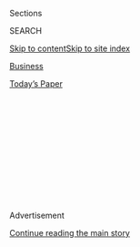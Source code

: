 <div id="app">

<div>

<div>

<div>

<div class="NYTAppHideMasthead css-1q2w90k e1suatyy0">

<div class="section css-ui9rw0 e1suatyy2">

<div class="css-eph4ug er09x8g0">

<div class="css-6n7j50">

</div>

<span class="css-1dv1kvn">Sections</span>

<div class="css-10488qs">

<span class="css-1dv1kvn">SEARCH</span>

</div>

[Skip to content](#site-content)[Skip to site
index](#site-index)

</div>

<div id="masthead-section-label" class="css-1wr3we4 eaxe0e00">

[Business](https://www.nytimes3xbfgragh.onion/section/business)

</div>

<div class="css-10698na e1huz5gh0">

</div>

</div>

<div id="masthead-bar-one" class="section hasLinks css-15hmgas e1csuq9d3">

<div class="css-uqyvli e1csuq9d0">

</div>

<div class="css-1uqjmks e1csuq9d1">

</div>

<div class="css-9e9ivx">

[](https://myaccount.nytimes3xbfgragh.onion/auth/login?response_type=cookie&client_id=vi)

</div>

<div class="css-1bvtpon e1csuq9d2">

[Today’s
Paper](https://www.nytimes3xbfgragh.onion/section/todayspaper)

</div>

</div>

</div>

</div>

<div data-aria-hidden="false">

<div id="site-content" data-role="main">

<div>

<div class="css-1aor85t" style="opacity:0.000000001;z-index:-1;visibility:hidden">

<div class="css-1hqnpie">

<div class="css-epjblv">

<span class="css-17xtcya">[Business](/section/business)</span><span class="css-x15j1o">|</span><span class="css-fwqvlz">Delta
Buys Refinery to Get Control of Fuel
Costs</span>

</div>

<div class="css-k008qs">

<div class="css-1iwv8en">

<span class="css-18z7m18"></span>

<div>

</div>

</div>

<span class="css-1n6z4y"></span>

<div class="css-1705lsu">

<div class="css-4xjgmj">

<div class="css-4skfbu" data-role="toolbar" data-aria-label="Social Media Share buttons, Save button, and Comments Panel with current comment count" data-testid="share-tools">

  - 
  - 
  - 
  - 
    
    <div class="css-6n7j50">
    
    </div>

  - 

</div>

</div>

</div>

</div>

</div>

</div>

<div class="css-13pd83m">

</div>

<div id="top-wrapper" class="css-1sy8kpn">

<div id="top-slug" class="css-l9onyx">

Advertisement

</div>

[Continue reading the main
story](#after-top)

<div class="ad top-wrapper" style="text-align:center;height:100%;display:block;min-height:250px">

<div id="top" class="place-ad" data-position="top" data-size-key="top">

</div>

</div>

<div id="after-top">

</div>

</div>

<div id="sponsor-wrapper" class="css-1hyfx7x">

<div id="sponsor-slug" class="css-19vbshk">

Supported by

</div>

[Continue reading the main
story](#after-sponsor)

<div id="sponsor" class="ad sponsor-wrapper" style="text-align:center;height:100%;display:block">

</div>

<div id="after-sponsor">

</div>

</div>

<div class="css-1vkm6nb ehdk2mb0">

# Delta Buys Refinery to Get Control of Fuel Costs

</div>

<div class="css-xt80pu e12qa4dv0">

<div class="css-18e8msd">

<div class="css-vp77d3 epjyd6m0">

<div class="css-1baulvz">

By [<span class="css-1baulvz last-byline" itemprop="name">Jad
Mouawad</span>](https://www.nytimes3xbfgragh.onion/by/jad-mouawad)

</div>

</div>

  - April 30,
    2012

  - 
    
    <div class="css-4xjgmj">
    
    <div class="css-d8bdto" data-role="toolbar" data-aria-label="Social Media Share buttons, Save button, and Comments Panel with current comment count" data-testid="share-tools">
    
      - 
      - 
      - 
      - 
        
        <div class="css-6n7j50">
        
        </div>
    
      - 
    
    </div>
    
    </div>

</div>

</div>

<div class="section meteredContent css-1r7ky0e" name="articleBody" itemprop="articleBody">

<div class="css-1fanzo5 StoryBodyCompanionColumn">

<div class="css-53u6y8">

Delta Air Lines said on Monday that it had [agreed to buy a
refinery](http://news.delta.com/index.php?s=43&item=1601 "Delta’s news release on the purchase.")
near Philadelphia from ConocoPhillips to offset the risk of higher jet
fuel prices.

Delta said that it would spend $150 million to acquire the Trainer
refinery, which has been shuttered for six months, after receiving $30
million from the state of Pennsylvania as part of a deal to support job
creation.

The airline said it would spend $100 million more to refurbish the plant
to increase its output of jet fuel.

Richard H. Anderson, Delta’s chief executive, said the investment was a
modest one, equivalent to the list price of a new wide-body plane like a
Boeing 777. The company estimated that it would reduce its annual fuel
expense by $300 million, once the refinery was refurbished and operating
again.

</div>

</div>

<div class="css-1fanzo5 StoryBodyCompanionColumn">

<div class="css-53u6y8">

To achieve similar fuel savings, Delta would have to buy 60
new-generation narrow-body planes like the Boeing 737, a capital
investment that would total $2.5 billion, according to a regulatory
filing.

</div>

</div>

<div class="css-79elbk" data-testid="photoviewer-wrapper">

<div class="css-z3e15g" data-testid="photoviewer-wrapper-hidden">

</div>

<div class="css-1a48zt4 ehw59r15" data-testid="photoviewer-children">

![<span class="css-16f3y1r e13ogyst0" data-aria-hidden="true">Delta Air
Lines is buying the ConocoPhillips refinery in Trainer,
Pa.</span><span class="css-cnj6d5 e1z0qqy90" itemprop="copyrightHolder"><span class="css-1ly73wi e1tej78p0">Credit...</span><span>Alex
Brandon/Associated
Press</span></span>](https://static01.graylady3jvrrxbe.onion/images/2012/05/01/business/DELTA/DELTA-jumbo.jpg?quality=75&auto=webp&disable=upscale)

</div>

</div>

<div class="css-1fanzo5 StoryBodyCompanionColumn">

<div class="css-53u6y8">

Delta said it had also struck a three-year agreement with BP to supply
crude oil to the refinery.

As part of the deal, the details of which were not released, Delta said
it would exchange gasoline, diesel and other petroleum products produced
at the refinery for jet fuel from other sources like BP and Phillips 66.

Combined with the jet fuel produced at Trainer, Delta said these deals
would provide 80 percent of its fuel needs in the United States. The
purchase “is an innovative approach to managing our largest expense,”
Mr. Anderson said in a statement.

The jet fuel bill at Delta, as at other airlines, soared in recent years
as prices for crude oil increased. On average, fuel accounts for about a
third of an airline’s operating costs, a share that has been rising for
much of the last decade.

</div>

</div>

<div class="css-1fanzo5 StoryBodyCompanionColumn">

<div class="css-53u6y8">

The International Air Transport Association estimates that the global
airline industry’s fuel bill will grow by $40 billion this year, from
about $177 billion in 2011.

These rising fuel costs have forced painful restructurings for airlines
in recent years, helping to push many of them into bankruptcy and
spurring consolidations across the industry. The airlines have set up
elaborate hedging strategies to try to counter the rising fuel costs.
But the hedges backfired when crude oil prices rose or fell in
unexpected ways. Buying a refinery will not erase Delta’s fuel bill. The
airline will still need to buy crude oil at world market prices. But in
justifying the purchase, Delta said the cost of manufacturing jet fuel
had risen more rapidly than crude oil costs. It also said that demand
for jet fuel and diesel, both by-products of the refining process, had
been rising steadily in recent years, while demand for gasoline was
falling, adding to the pressure on jet fuel prices.

Last year, Delta spent $12 billion on fuel, about $3 billion more than
the previous year, as oil prices rebounded from their postrecession
lows. Fuel make up 40 percent of Delta’s
costs.

</div>

</div>

<div class="css-79elbk" data-testid="photoviewer-wrapper">

<div class="css-z3e15g" data-testid="photoviewer-wrapper-hidden">

</div>

<div class="css-1a48zt4 ehw59r15" data-testid="photoviewer-children">

<div class="css-1xdhyk6 erfvjey0">

<span class="css-1ly73wi e1tej78p0">Image</span>

<div class="css-zjzyr8">

<div data-testid="lazyimage-container" style="height:247.33072916666666px">

</div>

</div>

</div>

<span class="css-16f3y1r e13ogyst0" data-aria-hidden="true">Richard
Anderson, Delta’s chief, called it a modest
investment.</span><span class="css-cnj6d5 e1z0qqy90" itemprop="copyrightHolder"><span class="css-1ly73wi e1tej78p0">Credit...</span><span>Andrew
Harrer/Bloomberg News</span></span>

</div>

</div>

<div class="css-1fanzo5 StoryBodyCompanionColumn">

<div class="css-53u6y8">

The company said it expected the acquisition of the refinery to be
completed in the first half of 2012. The airline said changes to the
plant’s infrastructure were to be completed by the end of the third
quarter, when jet fuel production would begin. Delta estimated that its
fuel savings this year would be more than $100 million.

Analysts have been [puzzled by Delta’s
interest](http://www.nytimes3xbfgragh.onion/2012/04/05/business/deltas-puzzling-interest-in-buying-an-oil-refinery.html "Archival article on Delta interest in the refinery.")
in the refinery, a notoriously difficult business that is chronically
unprofitable. Despite the skepticism from oil specialists, investors
seem to support Delta’s unusual approach. The company’s shares have
gained more than 10 percent since the beginning of April as word of its
interest in the refinery started to spread.

The Trainer refinery is on the Delaware River, midway between
Philadelphia and Wilmington, Del. It has a crude oil capacity of 185,000
barrels a day, and processes mainly light, low-sulfur crude oil.

</div>

</div>

<div class="css-1fanzo5 StoryBodyCompanionColumn">

<div class="css-53u6y8">

Trainer has historically been geared to the gasoline market in the
Northeast. But as consumption dropped and light crude oil costs rose
faster than other types of crude oil, Conoco’s plant has struggled.

Two refineries in the Philadelphia region — the Trainer refinery and
Sunoco’s Marcus Hook — and one in the Virgin Islands, accounting for
half of the East Coast’s refining capacity, have shut down since
September.

Delta said Trainer’s jet fuel output would be 32 percent of the total
daily capacity, up from its current 14 percent. Its gasoline production
will drop to 43 percent, from 52 percent today, Delta said.

To assuage concerns that an airline has never owned or run a refinery,
Delta said the plant would be led by executives with refining
experience, including Jeffrey Warmann, who ran Murphy Oil’s refinery in
Meraux, La.

</div>

</div>

</div>

<div>

</div>

<div>

</div>

<div>

</div>

<div>

<div id="bottom-wrapper" class="css-1ede5it">

<div id="bottom-slug" class="css-l9onyx">

Advertisement

</div>

[Continue reading the main
story](#after-bottom)

<div id="bottom" class="ad bottom-wrapper" style="text-align:center;height:100%;display:block;min-height:90px">

</div>

<div id="after-bottom">

</div>

</div>

</div>

</div>

</div>

## Site Index

<div>

</div>

## Site Information Navigation

  - [© <span>2020</span> <span>The New York Times
    Company</span>](https://help.nytimes3xbfgragh.onion/hc/en-us/articles/115014792127-Copyright-notice)

<!-- end list -->

  - [NYTCo](https://www.nytco.com/)
  - [Contact
    Us](https://help.nytimes3xbfgragh.onion/hc/en-us/articles/115015385887-Contact-Us)
  - [Work with us](https://www.nytco.com/careers/)
  - [Advertise](https://nytmediakit.com/)
  - [T Brand Studio](http://www.tbrandstudio.com/)
  - [Your Ad
    Choices](https://www.nytimes3xbfgragh.onion/privacy/cookie-policy#how-do-i-manage-trackers)
  - [Privacy](https://www.nytimes3xbfgragh.onion/privacy)
  - [Terms of
    Service](https://help.nytimes3xbfgragh.onion/hc/en-us/articles/115014893428-Terms-of-service)
  - [Terms of
    Sale](https://help.nytimes3xbfgragh.onion/hc/en-us/articles/115014893968-Terms-of-sale)
  - [Site
    Map](https://spiderbites.nytimes3xbfgragh.onion)
  - [Help](https://help.nytimes3xbfgragh.onion/hc/en-us)
  - [Subscriptions](https://www.nytimes3xbfgragh.onion/subscription?campaignId=37WXW)

</div>

</div>

</div>

</div>
